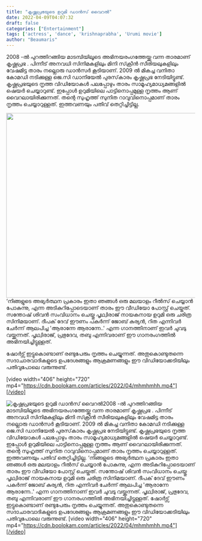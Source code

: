 ```yaml
---
title: "കൃഷ്ണപ്രഭയുടെ ഉറുമി ഡാൻസ് വൈറൽ"
date: 2022-04-09T04:07:32
draft: false
categories: ["Entertainment"]
tags: ['actress', 'dance', 'krishnaprabha', 'Urumi movie']
author: "Beaumaris"
---
```


2008 -ൽ പുറത്തിറങ്ങിയ മാടമ്പിയിലൂടെ അഭിനയരംഗത്തേയ്ക്കു വന്ന താരമാണ് കൃഷ്ണപ്രഭ . പിന്നീട് അനവധി സിനിമകളിലും മിനി സ്‌ക്രീൻ സീരിയലുകളിലും വേഷമിട്ട താരം നല്ലൊരു ഡാൻസർ കൂടിയാണ്. 2009 ൽ മികച്ച വനിതാ കോമഡി നടിക്കുള്ള ജെ.സി ഡാനിയേൽ പുരസ്‌കാരം കൃഷ്ണപ്രഭ നേടിയിട്ടുണ്ട്. കൃഷ്ണപ്രഭയുടെ നൃത്ത വിഡിയോകൾ പലപ്പോഴും താരം സാമൂഹ്യമാധ്യമങ്ങളിൽ ഷെയർ ചെയ്യാറുണ്ട്. ഇപ്പോൾ ഉറുമിയിലെ പാട്ടിനൊപ്പമുള്ള നൃത്തം ആണ് വൈറലായിരിക്കുന്നത്. തന്റെ സുഹൃത്ത് സുനിത റാവുവിനൊപ്പമാണ് താരം നൃത്തം ചെയ്യാറുള്ളത്. ഇത്തവണയും പതിവ് തെറ്റിച്ചിട്ടില്ല.

<img class=" wp-image-328961 aligncenter" src="https://cdn.boolokam.com/articles/2022/04/ththhth.jpg" alt="" width="940" height="492" />‘നിങ്ങളുടെ അഭ്യർത്ഥന പ്രകാരം ഇതാ ഞങ്ങൾ ഒരു മലയാളം റീൽസ് ചെയ്യാൻ പോകുന്നു, എന്ന അടികുറിപ്പോടെയാണ് താരം ഈ വീഡിയോ പോസ്റ്റ് ചെയ്തത്. സന്തോഷ് ശിവൻ സംവിധാനം ചെയ്തു പൃഥ്വിരാജ് നായകനായ ഉറുമി ഒരു ചരിത്ര സിനിമയാണ്. ദീപക്‌ ദേവ് ഈണം പകർന്ന് ജോബ് കുര്യൻ, റിത എന്നിവർ ചേർന്ന് ആലപിച്ച 'ആരാന്നേ ആരാന്നേ..' എന്ന ഗാനത്തിനാണ് ഇവർ ചുവടു വയ്ക്കുന്നത്. പൃഥ്വിരാജ്, പ്രഭുദേവ, തബു എന്നിവരാണ് ഈ ഗാനരംഗത്തിൽ അഭിനയിച്ചിട്ടുള്ളത്.

ഷോർട്സ് ഇട്ടുകൊണ്ടാണ് രണ്ടുപേരും നൃത്തം ചെയ്യുന്നത്. അതുകൊണ്ടുതന്നെ സദാചാരവാദികളുടെ ഉപദേശങ്ങളും ആക്രമണങ്ങളും ഈ വിഡിയോക്കടിയിലും പതിവുപോലെ വരുന്നുണ്ട്.

[video width="406" height="720" mp4="https://cdn.boolokam.com/articles/2022/04/mhmhmhh.mp4"][/video]


![കൃഷ്ണപ്രഭയുടെ ഉറുമി ഡാൻസ് വൈറൽ](https://cdn.boolokam.com/articles/2022/04/ththhth.jpg)2008 -ൽ പുറത്തിറങ്ങിയ മാടമ്പിയിലൂടെ അഭിനയരംഗത്തേയ്ക്കു വന്ന താരമാണ് കൃഷ്ണപ്രഭ . പിന്നീട് അനവധി സിനിമകളിലും മിനി സ്‌ക്രീൻ സീരിയലുകളിലും വേഷമിട്ട താരം നല്ലൊരു ഡാൻസർ കൂടിയാണ്. 2009 ൽ മികച്ച വനിതാ കോമഡി നടിക്കുള്ള ജെ.സി ഡാനിയേൽ പുരസ്‌കാരം കൃഷ്ണപ്രഭ നേടിയിട്ടുണ്ട്. കൃഷ്ണപ്രഭയുടെ നൃത്ത വിഡിയോകൾ പലപ്പോഴും താരം സാമൂഹ്യമാധ്യമങ്ങളിൽ ഷെയർ ചെയ്യാറുണ്ട്. ഇപ്പോൾ ഉറുമിയിലെ പാട്ടിനൊപ്പമുള്ള നൃത്തം ആണ് വൈറലായിരിക്കുന്നത്. തന്റെ സുഹൃത്ത് സുനിത റാവുവിനൊപ്പമാണ് താരം നൃത്തം ചെയ്യാറുള്ളത്. ഇത്തവണയും പതിവ് തെറ്റിച്ചിട്ടില്ല. ‘നിങ്ങളുടെ അഭ്യർത്ഥന പ്രകാരം ഇതാ ഞങ്ങൾ ഒരു മലയാളം റീൽസ് ചെയ്യാൻ പോകുന്നു, എന്ന അടികുറിപ്പോടെയാണ് താരം ഈ വീഡിയോ പോസ്റ്റ് ചെയ്തത്. സന്തോഷ് ശിവൻ സംവിധാനം ചെയ്തു പൃഥ്വിരാജ് നായകനായ ഉറുമി ഒരു ചരിത്ര സിനിമയാണ്. ദീപക്‌ ദേവ് ഈണം പകർന്ന് ജോബ് കുര്യൻ, റിത എന്നിവർ ചേർന്ന് ആലപിച്ച 'ആരാന്നേ ആരാന്നേ..' എന്ന ഗാനത്തിനാണ് ഇവർ ചുവടു വയ്ക്കുന്നത്. പൃഥ്വിരാജ്, പ്രഭുദേവ, തബു എന്നിവരാണ് ഈ ഗാനരംഗത്തിൽ അഭിനയിച്ചിട്ടുള്ളത്. ഷോർട്സ് ഇട്ടുകൊണ്ടാണ് രണ്ടുപേരും നൃത്തം ചെയ്യുന്നത്. അതുകൊണ്ടുതന്നെ സദാചാരവാദികളുടെ ഉപദേശങ്ങളും ആക്രമണങ്ങളും ഈ വിഡിയോക്കടിയിലും പതിവുപോലെ വരുന്നുണ്ട്. [video width="406" height="720" mp4="https://cdn.boolokam.com/articles/2022/04/mhmhmhh.mp4"][/video]
